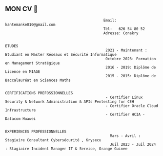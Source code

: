 ## MON CV 👋

                                                 Email: kantemanke010@gmail.com
                                                 Tél:   626 54 80 52
                                                 Adresse: Conakry

                                                                         ETUDES
                                                  2021 - Maintenant : Etudiant en Master Réseaux et Sécurité Informatique
                                                  Octobre 2023: Formation en Management Stratégique
                                                  2016 - 2019: Diplôme de Licence en MIAGE
                                                  2015 - 2015: Diplôme de Baccalauréat en Sciences Maths

                                                                 CERTIFICATIONS PREFOSSIONNELLES
                                                  - Certifier Linux Security & Network Administration & APIs Pentesting for CEH
                                                  - Certifier Oracle Cloud Infrastructure
                                                  - Certifier HCIA - Datacom Huawei

                                                                  EXPERIENCES PROFESSIONNELLES
                                                    Mars - Avril : Stagiaire Consultant Cybersécurité , Krysecu
                                                    Juil 2023 - Juil 2024 : Stagiaire Incident Manager IT & Service, Orange Guinee
                                                    
                                                    
